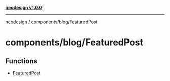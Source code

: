 [**neodesign v1.0.0**](../../../README.md)

***

[neodesign](../../../modules.md) / components/blog/FeaturedPost

# components/blog/FeaturedPost

## Functions

- [FeaturedPost](functions/FeaturedPost.md)
